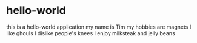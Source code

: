 # hello-world
this is a hello-world application
my name is Tim
my hobbies are magnets
I like ghouls
I dislike people's knees
I enjoy milksteak and jelly beans
